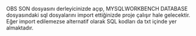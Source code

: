 OBS SON dosyasını derleyicinizde açıp, MYSQLWORKBENCH DATABASE dosyasındaki sql dosyalarını import ettiğinizde proje çalışır hale gelecektir. Eğer import edilemezse alternatif olarak SQL kodları da txt içinde yer almaktadır.
